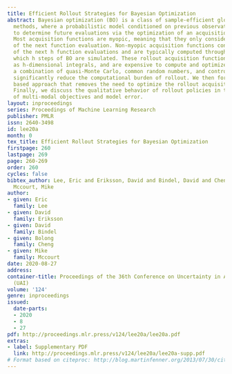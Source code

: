 ```yaml
---
title: Efficient Rollout Strategies for Bayesian Optimization
abstract: Bayesian optimization (BO) is a class of sample-efficient global optimization
  methods, where a probabilistic model conditioned on previous observations is used
  to determine future evaluations via the optimization of an acquisition function.
  Most acquisition functions are myopic, meaning that they only consider the impact
  of the next function evaluation. Non-myopic acquisition functions consider the impact
  of the next h function evaluations and are typically computed through rollout, in
  which h steps of BO are simulated. These rollout acquisition functions are defined
  as h-dimensional integrals, and are expensive to compute and optimize. We show that
  a combination of quasi-Monte Carlo, common random numbers, and control variates
  significantly reduce the computational burden of rollout. We then formulate a policy-search
  based approach that removes the need to optimize the rollout acquisition function.
  Finally, we discuss the qualitative behavior of rollout policies in the setting
  of multi-modal objectives and model error.
layout: inproceedings
series: Proceedings of Machine Learning Research
publisher: PMLR
issn: 2640-3498
id: lee20a
month: 0
tex_title: Efficient Rollout Strategies for Bayesian Optimization
firstpage: 260
lastpage: 269
page: 260-269
order: 260
cycles: false
bibtex_author: Lee, Eric and Eriksson, David and Bindel, David and Cheng, Bolong and
  Mccourt, Mike
author:
- given: Eric
  family: Lee
- given: David
  family: Eriksson
- given: David
  family: Bindel
- given: Bolong
  family: Cheng
- given: Mike
  family: Mccourt
date: 2020-08-27
address: 
container-title: Proceedings of the 36th Conference on Uncertainty in Artificial Intelligence
  (UAI)
volume: '124'
genre: inproceedings
issued:
  date-parts:
  - 2020
  - 8
  - 27
pdf: http://proceedings.mlr.press/v124/lee20a/lee20a.pdf
extras:
- label: Supplementary PDF
  link: http://proceedings.mlr.press/v124/lee20a/lee20a-supp.pdf
# Format based on citeproc: http://blog.martinfenner.org/2013/07/30/citeproc-yaml-for-bibliographies/
---
```

